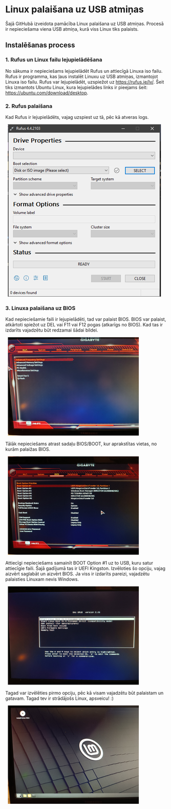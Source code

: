 <h1> Linux palaišana uz USB atmiņas </h1>

Šajā GitHubā izveidota pamācība Linux palaišana uz USB atmiņas. Procesā ir nepieciešama viena USB atmiņa, kurā viss Linux tiks palaists.

<h2> Instalēšanas process </h2>
<h3> 1. Rufus un Linux failu lejupielādēšana </h3>

No sākuma ir nepieciešams lejupielādēt Rufus un attiecīgā Linuxa iso failu. Rufus ir programma, kas ļaus instalēt Linuxu uz USB atmiņas, izmantojot Linuxa iso failu. Rufus var lejupielādēt, uzspiežot uz https://rufus.ie/lv/.
Šeit tiks izmantots Ubuntu Linux, kura lejupielādes links ir pieejams šeit: https://ubuntu.com/download/desktop.

<h3> 2. Rufus palaišana </h3>

Kad Rufus ir lejupielādēts, vajag uzspiest uz tā, pēc kā atveras logs.

&nbsp; <img src="https://raw.githubusercontent.com/Neatkarigais/LinuxInstalacija/main/Rufus.PNG" height="538" width="478" />

<h3> 3. Linuxa palaišana uz BIOS </h3>

Kad nepieciešamie faili ir lejupielādēti, tad var palaist BIOS. BIOS var palaist, atkārtoti spiežot uz DEL vai F11 vai F12 pogas (atkarīgs no BIOS). Kad tas ir izdarīts vajadzētu būt redzamai šādai bildei.

&nbsp; <img src="https://raw.githubusercontent.com/Neatkarigais/LinuxInstalacija/main/1706734925213.jpg" height="307" width="409" />

Tālāk nepieciešams atrast sadaļu BIOS/BOOT, kur aprakstītas vietas, no kurām palaižas BIOS.

&nbsp; <img src="https://raw.githubusercontent.com/Neatkarigais/LinuxInstalacija/main/1706734925200.jpg" height="307" width="409" />

Attiecīgi nepieciešams samainīt BOOT Option #1 uz to USB, kuru satur attiecīgie faili. Šajā gadījumā tas ir UEFI Kingston. Izvēloties šo opciju, vajag aizvērt saglabāt un aizvērt BIOS. Ja viss ir izdarīts pareizi, vajadzētu palaisties Linuxam nevis Windows.

&nbsp; <img src="https://raw.githubusercontent.com/Neatkarigais/LinuxInstalacija/main/1706734925189.jpg" height="307" width="409" />

Tagad var izvēlēties pirmo opciju, pēc kā visam vajadzētu būt palaistam un gatavam. Tagad tev ir strādājošs Linux, apsveicu! :)

&nbsp; <img src="https://raw.githubusercontent.com/Neatkarigais/LinuxInstalacija/main/1706734925177.jpg" height="307" width="409" />

